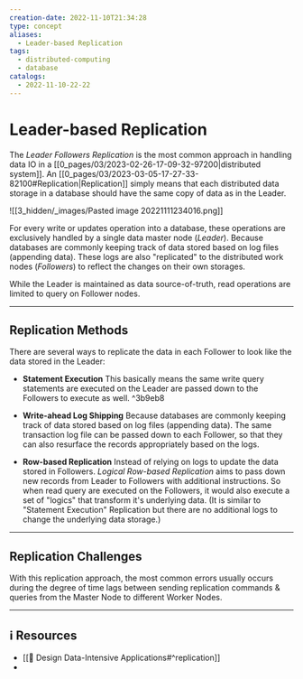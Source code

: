 ```yaml
---
creation-date: 2022-11-10T21:34:28
type: concept
aliases:
  - Leader-based Replication
tags:
  - distributed-computing
  - database
catalogs:
  - 2022-11-10-22-22
---
```


# Leader-based Replication 
   
The *Leader Followers Replication* is the most common approach in handling data IO in a [[0_pages/03/2023-02-26-17-09-32-97200|distributed system]]. 
An [[0_pages/03/2023-03-05-17-27-33-82100#Replication|Replication]] simply means that each distributed data storage in a database should have the same copy of data as in the Leader. 

![[3_hidden/_images/Pasted image 20221111234016.png]]

For every write or updates operation into a database, these operations are exclusively handled by a single data master node (*Leader*). 
Because databases are commonly keeping track of data stored based on log files (appending data). These logs are also "replicated" to the distributed work nodes (*Followers*) to reflect the changes on their own storages.

While the Leader is maintained as data source-of-truth, read operations are limited to query on Follower nodes. 

---
## Replication Methods

There are several ways to replicate the data in each Follower to look like the data stored in the Leader: 

- **Statement Execution**
  This basically means the same write query statements are executed on the Leader are passed down to the Followers to execute as well. ^3b9eb8
  
- **Write-ahead Log Shipping** 
  Because databases are commonly keeping track of data stored based on log files (appending data). The same transaction log file can be passed down to each Follower, so that they can also resurface the records appropriately based on the logs. 
  
- **Row-based Replication**
  Instead of relying on logs to update the data stored in Followers. *Logical Row-based Replication* aims to pass down new records from Leader to Followers with additional instructions. So when read query are executed on the Followers, it would also execute a set of "logics" that transform it's underlying data. 
  (It is similar to "Statement Execution" Replication but there are no additional logs to change the underlying data storage.)

---
## Replication Challenges

With this replication approach, the most common errors usually occurs during the degree of time lags between sending replication commands & queries from the Master Node to different Worker Nodes. 

---
## ℹ️ Resources
- [[📕 Design Data-Intensive Applications#^replication]]
- 